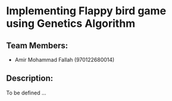 # Implementing Flappy bird game using Genetics Algorithm

## Team Members:

- Amir Mohammad Fallah (970122680014)

## Description:
To be defined ...
